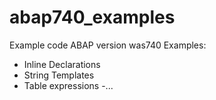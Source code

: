 # abap740_examples
Example code ABAP version was740
Examples:
- Inline Declarations
- String Templates
- Table expressions
-...
